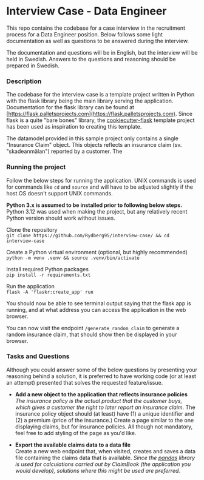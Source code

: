 # Interview Case - Data Engineer
This repo contains the codebase for a case interview in the recruitment process for a Data Engineer position. Below follows some light documentation as well as questions to be answered during the interview.

The documentation and questions will be in English, but the interview will be held in Swedish. Answers to the questions and reasoning should be prepared in Swedish.

### Description
The codebase for the interview case is a template project written in Python with the flask library being the main library serving the application. Documentation for the flask library can be found at [https://flask.palletsprojects.com](https://flask.palletsprojects.com). Since flask is a quite "bare bones" library, the [cookiecutter-flask](https://github.com/cookiecutter-flask/cookiecutter-flask) template project has been used as inspiration to creating this template.

The datamodel provided in this sample project only contains a single "Insurance Claim" object. This objects reflects an insurance claim (sv. "skadeanmälan") reported by a customer. The 

### Running the project
Follow the below steps for running the application. UNIX commands is used for commands like `cd` and `source` and will have to be adjusted slightly if the host OS doesn't support UNIX commands.

**Python 3.x is assumed to be installed prior to following below steps.** Python 3.12 was used when making the project, but any relatively recent Python version should work without issues.

Clone the repository  
`git clone https://github.com/Rydberg95/interview-case/ && cd interview-case`

Create a Python virtual environment (optional, but highly recommended)  
`python -m venv .venv && source .venv/bin/activate` 

Install required Python packages  
`pip install -r requirements.txt`

Run the application  
`flask -A 'flaskr:create_app' run`

You should now be able to see terminal output saying that the flask app is running, and at what address you can access the application in the web browser.

You can now visit the endpoint `/generate_random_claim` to generate a random insurance claim, that should show then be displayed in your browser.

### Tasks and Questions

Although you could answer some of the below questions by presenting your reasoning behind a solution, it is preferred to have working code (or at least an attempt) presented that solves the requested feature/issue.

* **Add a new object to the application that reflects insurance policies**  
*The insurance policy is the actual product that the customer buys, which gives a customer the right to later report an insurance claim.* 
The insurance policy object should (at least) have (1) a unique identifier and (2) a premium (price of the insurance.) Create a page similar to the one displaying claims, but for insurance policies. All though not mandatory, feel free to add styling of the page as you'd like.

* **Export the available claims data to a data file**  
Create a new web endpoint that, when visited, creates and saves a data file containing the claims data that is available.
*Since the [pandas](https://pandas.pydata.org/) library is used for calculations carried out by ClaimBook (the application you would develop), solutions where this might be used are preferred.*